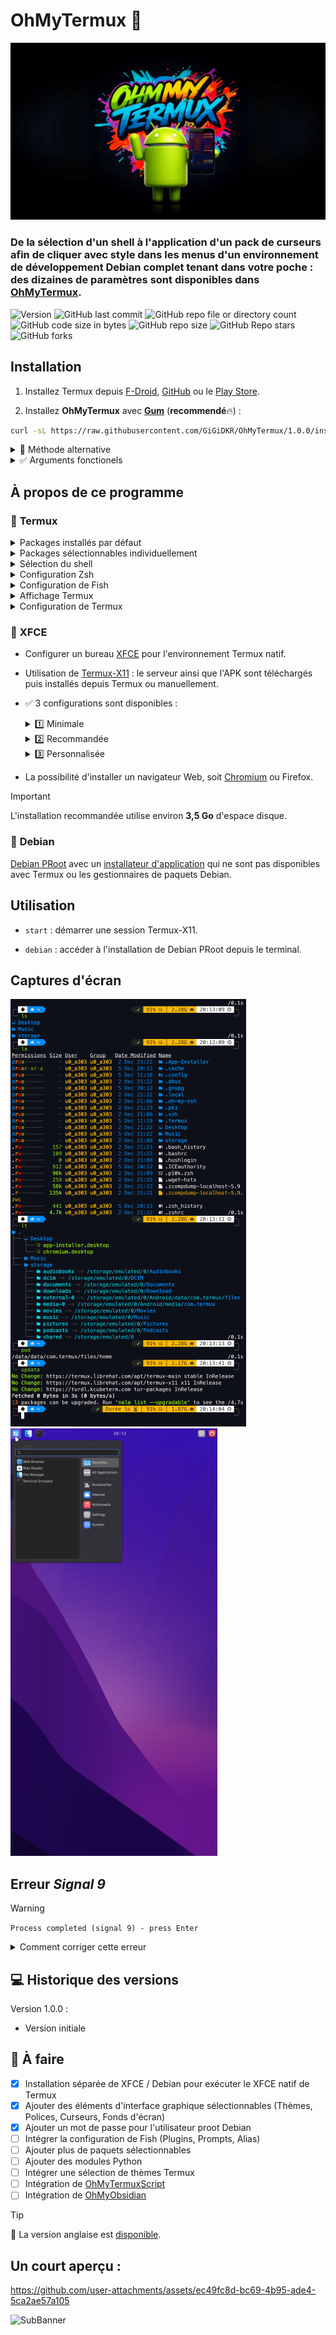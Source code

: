 # OhMyTermux 🧊

![Banner1](assets/ohmytermux_1.jpg)

### **De la sélection d'un shell à l'application d'un pack de curseurs afin de cliquer avec style dans les menus d'un environnement de développement Debian complet tenant dans votre poche : des dizaines de paramètres sont disponibles dans [OhMyTermux](https://github.com/GiGiDKR/OhMyTermux).**

![Version](https://img.shields.io/badge/version-dev-magenta) ![GitHub last commit](https://img.shields.io/github/last-commit/GiGiDKR/OhMyTermux?style=flat&color=green&link=https%3A%2F%2Fgithub.com%2FGiGiDKR%2FOhMyTermux) ![GitHub repo file or directory count](https://img.shields.io/github/directory-file-count/GiGiDKR/OhMyTermux)  ![GitHub code size in bytes](https://img.shields.io/github/languages/code-size/GiGiDKR/OhMyTermux) ![GitHub repo size](https://img.shields.io/github/repo-size/GiGiDKR/OhMyTermux)
![GitHub Repo stars](https://img.shields.io/github/stars/GiGiDKR/OhMyTermux?style=flat&color=gold) ![GitHub forks](https://img.shields.io/github/forks/GiGIDKR/OhMyTermux?style=flat&color=gold)


## Installation

1. Installez Termux depuis [F-Droid](https://f-droid.org/en/packages/com.termux), [GitHub](https://github.com/termux/termux-app) ou le [Play Store](https://play.google.com/store/apps/details?id=com.termux&pcampaignid=web_share).

2. Installez **OhMyTermux** avec **[Gum](https://github.com/charmbracelet/gum)** (**recommendé**🔥) :
```bash
curl -sL https://raw.githubusercontent.com/GiGiDKR/OhMyTermux/1.0.0/install_fr.sh -o install_fr.sh && chmod +x install_fr.sh && ./install_fr.sh --gum
```

</details>

<details>

<summary>🧊 Méthode alternative</summary>

```bash
curl -sL https://raw.githubusercontent.com/GiGiDKR/OhMyTermux/1.0.0/install_fr.sh -o install_fr.sh && chmod +x install_fr.sh && ./install_fr.sh
```
</details>

<details>

<summary>✅ Arguments fonctionels</summary>
> ```
> --gum | -g                # Utiliser Gum en tant qu'interface
> --shell | -sh             # Sélection du shell
> --package | -pk           # Installation des paquets
> --xfce | -x               # Installation de XFCE
> --proot | -pr             # Installation de Debian PRoot
> --font | f                # Sélection de police
> --x11 | -x                # Installation de Termux-X11
> --skip | -sk              # Ignorer la configuration initiale
> --verbose | -v            # Sorties détaillées
> --help | -h               # Afficher l'aide
> ```

</details>

## À propos de ce programme

### 🧊 **Termux**

<details>

<summary>Packages installés par défaut</summary>

- [wget](https://github.com/mirror/wget)
- [curl](https://github.com/curl/curl)
- [git](https://github.com/git/git)
- [unzip](https://en.m.wikipedia.org/wiki/ZIP_(file_format))

</details>

<details>

<summary>Packages sélectionnables individuellement</summary>

- [nala](https://github.com/volitank/nala)
- [eza](https://github.com/eza-community/eza)
- [lsd](https://github.com/lsd-rs/lsd)
- [logo-ls](https://github.com/Yash-Handa/logo-ls)
- [bat](https://github.com/sharkdp/bat)
- [lf](https://github.com/gokcehan/lf)
- [fzf](https://github.com/junegunn/fzf)
- [glow](https://github.com/charmbracelet/glow)
- [python](https://github.com/python)
- [nodejs](https://github.com/nodejs/node)
- [nodejs-lts](https://github.com/nodejs/Release)
- [micro](https://github.com/zyedidia/micro)
- [vim](https://github.com/vim/vim)
- [neovim](https://github.com/neovim/neovim)
- [lazygit](https://github.com/jesseduffield/lazygit)
- [open-ssh](https://www.openssh.com/)

</details>

<details>

<summary>Sélection du shell</summary>

- [Bash](https://git.savannah.gnu.org/cgit/bash.git/)
- [ZSH](https://www.zsh.org/)
- [Fish](https://github.com/fish-shell/fish-shell)

</details>

<details>

<summary>Configuration Zsh</summary>

- [Oh-My-Zsh](https://github.com/ohmyzsh/ohmyzsh)
- [zsh-syntax-highlighting](https://github.com/zsh-users/zsh-syntax-highlighting)
- [zsh-completions](https://github.com/zsh-users/zsh-completions)
- [zsh-you-should-use](https://github.com/MichaelAquilina/zsh-you-should-use)
- [zsh-alias-finder](https://github.com/ohmyzsh/ohmyzsh/tree/master/plugins/alias-finder)

</details>

<details>

<summary>Configuration de Fish</summary>

- ~~[Oh-My-Fish](https://github.com/oh-my-fish/oh-my-fish)~~
- [Fisher](https://github.com/jorgebucaran/fisher)
- [Tide](https://github.com/IlanCosman/tide)
- ~~[Pure](https://github.com/pure-fish/pure)~~
- ~~[Fishline](https://github.com/0rax/fishline)~~
- ~~[Virtualfish](https://github.com/justinmayer/virtualfish)~~
- ~~[Fish Abbreviation Tips](https://github.com/gazorby/fish-abbreviation-tips)~~
- ~~[Bang-Bang](https://github.com/oh-my-fish/plugin-bang-bang)~~
- ~~[Fish You Should Use](https://github.com/paysonwallach/fish-you-should-use)~~
- ~~[Catppuccin for Fish](https://github.com/catppuccin/fish)~~

</details>

<details>

<summary>Affichage Termux</summary>

- [Polices Nerd](https://github.com/ryanoasis/nerd-fonts)
- [Powerlevel10k](https://github.com/romkatv/powerlevel10k)
- [Oh-My-Posh](https://github.com/JanDeDobbeleer/oh-my-posh)
- [Starship](https://github.com/starship/starship)


</details>

<details>

<summary>Configuration de Termux</summary>

- Alias ​​personnalisés (alias communs + alias spécifiques en fonction du package ou du plugin installé)

</details>

### 🧊 **XFCE**

- Configurer un bureau [XFCE](https://wiki.termux.com/wiki/Graphical_Environment#XFCE) pour l'environnement Termux natif.

- Utilisation de [Termux-X11](https://github.com/termux/termux-x11) : le serveur ainsi que l'APK sont téléchargés puis installés depuis Termux ou manuellement.

- ✅ 3 configurations sont disponibles :
     <details>

     <summary>1️⃣ Minimale</summary>

     Uniquement les paquets nécessaires :
     ```
     termux-x11-nightly       # Termux-X11
     virglrenderer-android    # VirGL
     xfce4                    # XFCE
     xfce4-terminal           # Terminal
     ```
     </details>
     
     <details>

     <summary>2️⃣ Recommandée</summary>
     
     Installation minimale + les paquets suivants :
     ```
     netcat-openbsd            # Utilitaire réseau
     pavucontrol-qt            # Contrôle du son
     thunar-archive-plugin     # Archives
     wmctrl # Contrôle des fenêtres
     xfce4-notifyd             # Notifications
     xfce4-screenshooter       # Capture d'écran
     xfce4-taskmanagerb        # Gestionnaire des tâches
     xfce4-whiskermenu-plugin  # Menu Whisker
     ```
     Et les éléments d'interface suivants :
     ```
     WhiteSur-Theme           # https://github.com/vinceliuice/WhiteSur-gtk-theme
     WhiteSur-Icon            # https://github.com/vinceliuice/WhiteSur-icon-theme
     Fluent-Cursors           # https://github.com/vinceliuice/Fluent-cursors
     WhiteSur-Wallpapers      # https://github.com/vinceliuice/WhiteSur-wallpapers
     ```
     </details>
     
     <details>
     
     <summary>3️⃣ Personnalisée</summary>
     
     Le contenu de l'installation minimale + le choix parmi :
     ```
     jq                       # Utilitaire JSON
     gigolo                   # Gestionnaire de fichiers
     mousepad                 # Éditeur de texte
     netcat-openbsd           # Utilitaire réseau
     parole                   # Lecteur multimédia
     pavucontrol-qt           # Contrôle du son
     ristretto                # Gestionnaire d'images
     thunar-archive-plugin    # Archives
     thunar-media-tags-plugin # Média
     wmctrl                   # Contrôle de fenêtre
     xfce4-artwork            # Illustration
     xfce4-battery-plugin     # Batterie
     xfce4-clipman-plugin     # Presse-papiers
     xfce4-cpugraph-plugin    # Graphique CPU
     xfce4-datetime-plugin    # Date et heure
     xfce4-dict               # Dictionnaire
     xfce4-diskperf-plugin    # Performances du disque
     xfce4-fsguard-plugin     # Surveillance du disque
     xfce4-genmon-plugin      # Widgets génériques
     xfce4-mailwatch-plugin   # Surveillance du courrier électronique
     xfce4-netload-plugin     # Chargement réseau
     xfce4-notes-plugin       # Notes
     xfce4-notifyd            # Notifications
     xfce4-places-plugin      # Lieux
     xfce4-screenshooter      # Capture d'écran
     xfce4-taskmanager        # Gestionnaire des tâches
     xfce4-systemload-plugin  # Chargement du système
     xfce4-timer-plugin       # Minuterie
     xfce4-wavelan-plugin     # Wi-Fi
     xfce4-weather-plugin     # Informations météo
     xfce4-whiskermenu-plugin # Menu Whisker
     ```
     Le choix parmi les éléments d'interface suivants :
     
     Thème :
     ```
     WhiteSur-Theme           # https://github.com/vinceliuice/WhiteSur-gtk-theme
     Fluent-Theme             # https://github.com/vinceliuice/Fluent-gtk-theme
     Lavanda-Theme            # https://github.com/vinceliuice/Lavanda-gtk-theme
     ```
     Icônes :
     ```
     WhiteSur-Icon            # https://github.com/vinceliuice/WhiteSur-icon-theme
     McMojave-Circle          # https://github.com/vinceliuice/McMojave-circle-icon-theme
     Tela-Icon                # https://github.com/vinceliuice/Tela-icon-theme
     Fluent-Icon              # https://github.com/vinceliuice/Fluent-icon-theme
     Qogir-Icon               # https://github.com/vinceliuice/Qogir-icon-theme
     ```
     Curseurs :
     ```
     Fluent-Cursors           # https://github.com/vinceliuice/Fluent-cursors
     ```
     Fonds d'écran :
     ```
     WhiteSur-Wallpapers      # https://github.com/vinceliuice/WhiteSur-wallpapers
     ```
     </details>

- La possibilité d'installer un navigateur Web, soit [Chromium](https://www.chromium.org/) ou Firefox.

> [!IMPORTANT]
> L'installation recommandée utilise environ **3,5 Go** d'espace disque.

### 🧊 **Debian**
[Debian PRoot](https://wiki.termux.com/wiki/PRoot) avec un [installateur d'application](https://github.com/GiGiDKR/App-Installer) qui ne sont pas disponibles avec Termux ou les gestionnaires de paquets Debian.

## Utilisation

- ```start``` : démarrer une session Termux-X11.

- ```debian``` : accéder à l'installation de Debian PRoot depuis le terminal.


## Captures d'écran

![Termux List](assets/termux_ls.png)
![Debian PRoot](assets/debian_proot.png)

## Erreur _Signal 9_
> [!WARNING]
> ```Process completed (signal 9) - press Enter```

<details>

<summary>Comment corriger cette erreur</summary>

Vous devez exécuter cette commande adb pour corriger l'erreur du processus 9 qui forcera la fermeture de Termux :
```
adb shell "/system/bin/device_config put activity_manager max_phantom_processes 2147483647"
```
Pour faire cela sans utiliser de PC, vous avez plusieurs méthodes :
Tout d'abord, connectez-vous au WIFI.

**Méthode 1 :**
Installez adb dans Termux en exécutant ce code :
```
pkg install android-tools -y
```
Ouvrez ensuite les paramètres et activez les options du développeur en sélectionnant « À propos du téléphone », puis appuyez 7 fois sur « Créer ».

Revenez à ce menu et accédez aux options du développeur, activez le débogage sans fil, puis cliquez dessus pour obtenir le numéro de port, puis cliquez sur « Appairer l'appareil » pour obtenir le code d'appairage.

Mettez les paramètres en mode écran partagé en appuyant sur le bouton carré en bas à droite de votre téléphone et maintenez l'icône des paramètres enfoncée jusqu'à ce que l'icône d'écran partagé apparaisse.

Sélectionnez ensuite Termux et dans les paramètres, sélectionnez « Appairer avec un code ». Dans Termux, saisissez « adb pair » puis saisissez vos informations d'appairage.

Une fois ce processus terminé, vous pouvez saisir adb connect et vous connecter à votre téléphone avec l'adresse IP et le port fournis dans le menu de débogage sans fil. Vous pouvez ensuite exécuter la commande fix :

```adb shell "/system/bin/device_config put activity_manager max_phantom_processes 2147483647"```

**Méthode 2 :**

Installez LADB depuis [Playstore](https://play.google.com/store/apps/details?id=com.draco.ladb) ou depuis [GitHub](https://github.com/hyperio546/ladb-builds/releases).

En écran partagé, ayez un côté LADB et l'autre côté affichant les paramètres du développeur.
Dans les paramètres du développeur, activez le débogage sans fil, puis cliquez dessus pour obtenir le numéro de port, puis cliquez sur associer l'appareil pour obtenir le code d'association.
Entrez ces deux valeurs dans LADB.
Une fois connecté, exécutez la commande fix :

```adb shell "/system/bin/device_config put activity_manager max_phantom_processes 2147483647"```

</details>

## 💻 Historique des versions

Version 1.0.0 :
- Version initiale

## 📖 À faire
- [X] Installation séparée de XFCE / Debian pour exécuter le XFCE natif de Termux
- [X] Ajouter des éléments d'interface graphique sélectionnables (Thèmes, Polices, Curseurs, Fonds d'écran)
- [X] Ajouter un mot de passe pour l'utilisateur proot Debian
- [ ] Intégrer la configuration de Fish (Plugins, Prompts, Alias)
- [ ] Ajouter plus de paquets sélectionnables
- [ ] Ajouter des modules Python
- [ ] Intégrer une sélection de thèmes Termux
- [ ] Intégration de [OhMyTermuxScript](https://github.com/GiGiDKR/OhMyTermuxScript)
- [ ] Intégration de [OhMyObsidian](https://github.com/GiGiDKR/OhMyObsidian)

> [!TIP]
> 🚩 La version anglaise est [disponible](README.md).

## Un court aperçu :

https://github.com/user-attachments/assets/ec49fc8d-bc69-4b95-ade4-5ca2ae57a105

![SubBanner](assets/ohmytermux_5.jpg)
